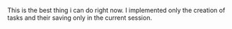 This is the best thing i can do right now. I implemented only the creation of tasks and their saving only in the current session.
